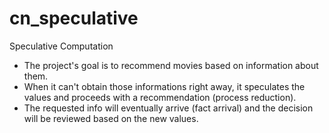 # cn_speculative
Speculative Computation

- The project's goal is to recommend movies based on information about them.
- When it can't obtain those informations right away, it speculates the values and proceeds with a recommendation (process reduction).
- The requested info will eventually arrive (fact arrival) and the decision will be reviewed based on the new values.
